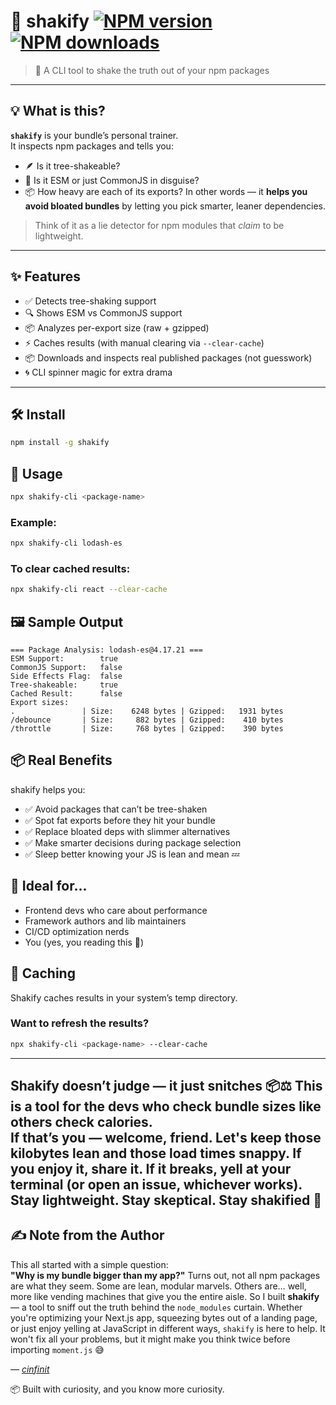 # 🪩 shakify [![NPM version](https://img.shields.io/npm/v/shakify.svg?style=flat)](https://www.npmjs.com/package/shakify) [![NPM downloads](https://img.shields.io/npm/dm/shakify.svg?style=flat)](https://npmjs.org/package/shakify) 
> 🍃 A CLI tool to shake the truth out of your npm packages
---
## 💡 What is this?
**`shakify`** is your bundle’s personal trainer.  
It inspects npm packages and tells you:
- 🪶 Is it tree-shakeable?
- 🔌 Is it ESM or just CommonJS in disguise?
- 📦 How heavy are each of its exports?
In other words — it **helps you avoid bloated bundles** by letting you pick smarter, leaner dependencies.
> Think of it as a lie detector for npm modules that *claim* to be lightweight.
---
## ✨ Features
- ✅ Detects tree-shaking support
- 🔍 Shows ESM vs CommonJS support
- 📦 Analyzes per-export size (raw + gzipped)
- ⚡ Caches results (with manual clearing via `--clear-cache`)
- 📦 Downloads and inspects real published packages (not guesswork)
- 🌀 CLI spinner magic for extra drama
---
## 🛠️ Install
```bash
npm install -g shakify
```
## 🚀 Usage
```bash
npx shakify-cli <package-name>
```
### Example:
```bash
npx shakify-cli lodash-es
```
### To clear cached results:
```bash
npx shakify-cli react --clear-cache
```

## 🖼 Sample Output
```
=== Package Analysis: lodash-es@4.17.21 ===
ESM Support:        true
CommonJS Support:   false
Side Effects Flag:  false
Tree-shakeable:     true
Cached Result:      false
Export sizes:
.               | Size:    6248 bytes | Gzipped:   1931 bytes
/debounce       | Size:     882 bytes | Gzipped:    410 bytes
/throttle       | Size:     768 bytes | Gzipped:    390 bytes
```

## 📦 Real Benefits
shakify helps you:

- ✅ Avoid packages that can’t be tree-shaken
- ✅ Spot fat exports before they hit your bundle
- ✅ Replace bloated deps with slimmer alternatives
- ✅ Make smarter decisions during package selection
- ✅ Sleep better knowing your JS is lean and mean 💤

## 🧠 Ideal for...
- Frontend devs who care about performance
- Framework authors and lib maintainers
- CI/CD optimization nerds
- You (yes, you reading this 👀)

## 🔁 Caching
Shakify caches results in your system’s temp directory.

### Want to refresh the results?
```bash
npx shakify-cli <package-name> --clear-cache
```
---
Shakify doesn’t judge — it just snitches 📦⚖️
This is a tool for the devs who check bundle sizes like others check calories.  
If that’s you — welcome, friend. Let's keep those kilobytes lean and those load times snappy.
If you enjoy it, share it. If it breaks, yell at your terminal (or open an issue, whichever works).
Stay lightweight. Stay skeptical. Stay shakified 🪩  
---
## ✍️ Note from the Author
This all started with a simple question:  
**"Why is my bundle bigger than my app?"**
Turns out, not all npm packages are what they seem. Some are lean, modular marvels. Others are… well, more like vending machines that give you the entire aisle.
So I built **shakify** — a tool to sniff out the truth behind the `node_modules` curtain.
Whether you're optimizing your Next.js app, squeezing bytes out of a landing page, or just enjoy yelling at JavaScript in different ways, `shakify` is here to help.
It won't fix all your problems, but it might make you think twice before importing `moment.js` 😅

— *[cinfinit](https://github.com/cinfinit)*  

📦 Built with curiosity, and you know more curiosity.
